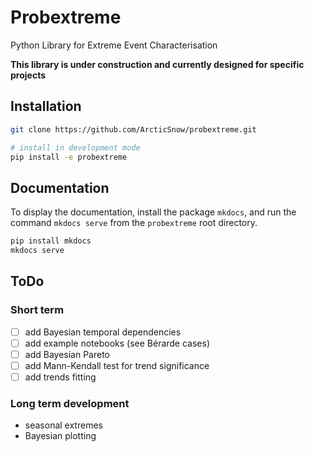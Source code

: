 # Probextreme
Python Library for Extreme Event Characterisation

**This library is under construction and currently designed for specific projects**

## Installation

```bash
git clone https://github.com/ArcticSnow/probextreme.git

# install in development mode
pip install -e probextreme
```

## Documentation
To display the documentation, install the package `mkdocs`, and run the command `mkdocs serve` from the `probextreme` root directory.

```sh
pip install mkdocs
mkdocs serve
```

## ToDo
### Short term
- [ ] add Bayesian temporal dependencies
- [ ] add example notebooks (see Bérarde cases)
- [ ] add Bayesian Pareto 
- [ ] add Mann-Kendall test for trend significance
- [ ] add trends fitting

### Long term development
- seasonal extremes
- Bayesian plotting
